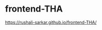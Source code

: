 # frontend-THA

<a href = "https://rushali-sarkar.github.io/frontend-THA/">https://rushali-sarkar.github.io/frontend-THA/</a>
